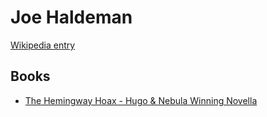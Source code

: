 # Joe Haldeman

[Wikipedia entry](https://en.wikipedia.org/wiki/Joe_Haldeman)

## Books

- [The Hemingway Hoax - Hugo & Nebula Winning Novella](The_Hemingway_Hoax_-_Hugo_and_Nebula_Winning_Novella.md)

